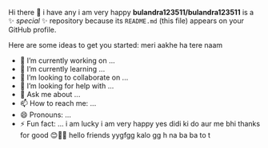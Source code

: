 Hi there 👋
i have any 
i am very happy 
**bulandra123511/bulandra123511** is a ✨ _special_ ✨ repository because its `README.md` (this file) appears on your GitHub profile.

Here are some ideas to get you started:
meri aakhe ha tere naam 
- 🔭 I’m currently working on ...
- 🌱 I’m currently learning ...
- 👯 I’m looking to collaborate on ...
- 🤔 I’m looking for help with ...
- 💬 Ask me about ...
- 📫 How to reach me: ...
- 😄 Pronouns: ...
- ⚡ Fun fact: ...
i am lucky 
i am very happy 
yes didi ki do aur me bhi 
thanks for good 😊🥰🥰
hello friends yygfgg
kalo gg h na ba ba to t 
